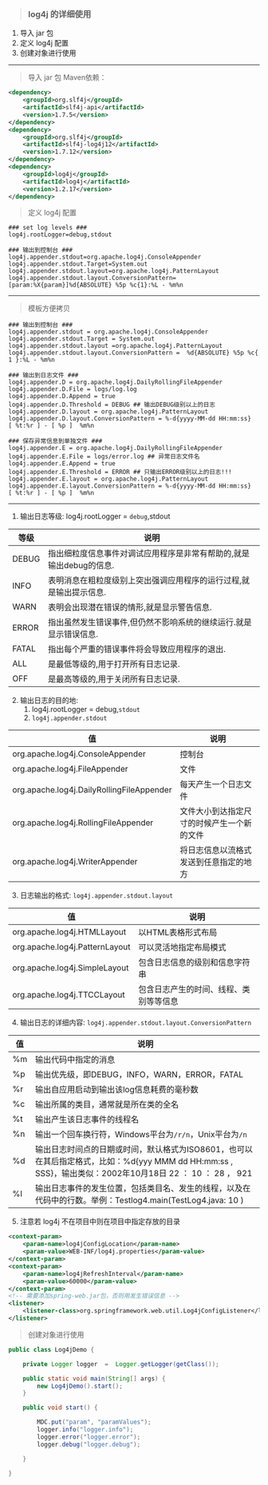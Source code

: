> ### log4j 的详细使用

1. 导入 jar 包
2. 定义 log4j 配置
3. 创建对象进行使用

---

> 导入 jar 包 Maven依赖：

```xml
<dependency>
    <groupId>org.slf4j</groupId>
    <artifactId>slf4j-api</artifactId>
    <version>1.7.5</version>
</dependency>
<dependency>
    <groupId>org.slf4j</groupId>
    <artifactId>slf4j-log4j12</artifactId>
    <version>1.7.12</version>
</dependency>
<dependency>
    <groupId>log4j</groupId>
    <artifactId>log4j</artifactId>
    <version>1.2.17</version>
</dependency>
```

> 定义 log4j 配置

```properties
### set log levels ###
log4j.rootLogger=debug,stdout

### 输出到控制台 ###
log4j.appender.stdout=org.apache.log4j.ConsoleAppender
log4j.appender.stdout.Target=System.out
log4j.appender.stdout.layout=org.apache.log4j.PatternLayout
log4j.appender.stdout.layout.ConversionPattern=[param:%X{param}]%d{ABSOLUTE} %5p %c{1}:%L - %m%n
```

---

> 模板方便拷贝

```properties
### 输出到控制台 ###
log4j.appender.stdout = org.apache.log4j.ConsoleAppender
log4j.appender.stdout.Target = System.out
log4j.appender.stdout.layout =org.apache.log4j.PatternLayout
log4j.appender.stdout.layout.ConversionPattern =  %d{ABSOLUTE} %5p %c{ 1 }:%L - %m%n
```

```properties
### 输出到日志文件 ###
log4j.appender.D = org.apache.log4j.DailyRollingFileAppender
log4j.appender.D.File = logs/log.log
log4j.appender.D.Append = true
log4j.appender.D.Threshold = DEBUG ## 输出DEBUG级别以上的日志
log4j.appender.D.layout = org.apache.log4j.PatternLayout
log4j.appender.D.layout.ConversionPattern = %-d{yyyy-MM-dd HH:mm:ss}  [ %t:%r ] - [ %p ]  %m%n
```

```properties
### 保存异常信息到单独文件 ###
log4j.appender.E = org.apache.log4j.DailyRollingFileAppender
log4j.appender.E.File = logs/error.log ## 异常日志文件名
log4j.appender.E.Append = true
log4j.appender.E.Threshold = ERROR ## 只输出ERROR级别以上的日志!!!
log4j.appender.E.layout = org.apache.log4j.PatternLayout
log4j.appender.E.layout.ConversionPattern = %-d{yyyy-MM-dd HH:mm:ss}  [ %t:%r ] - [ %p ]  %m%n
```

---

1. 输出日志等级: log4j.rootLogger = `debug`,stdout

| 等级  | 说明                                                         |
| ----- | ------------------------------------------------------------ |
| DEBUG | 指出细粒度信息事件对调试应用程序是非常有帮助的,就是输出debug的信息. |
| INFO  | 表明消息在粗粒度级别上突出强调应用程序的运行过程,就是输出提示信息. |
| WARN  | 表明会出现潜在错误的情形,就是显示警告信息.                   |
| ERROR | 指出虽然发生错误事件,但仍然不影响系统的继续运行.就是显示错误信息. |
| FATAL | 指出每个严重的错误事件将会导致应用程序的退出.                |
| ALL   | 是最低等级的,用于打开所有日志记录.                           |
| OFF   | 是最高等级的,用于关闭所有日志记录.                           |

2. 输出日志的目的地: 
   1. log4j.rootLogger = debug,`stdout`
   2. `log4j.appender.stdout`

| 值                                        | 说明                                       |
| ----------------------------------------- | ------------------------------------------ |
| org.apache.log4j.ConsoleAppender          | 控制台                                     |
| org.apache.log4j.FileAppender             | 文件                                       |
| org.apache.log4j.DailyRollingFileAppender | 每天产生一个日志文件                       |
| org.apache.log4j.RollingFileAppender      | 文件大小到达指定尺寸的时候产生一个新的文件 |
| org.apache.log4j.WriterAppender           | 将日志信息以流格式发送到任意指定的地方     |

3. 日志输出的格式: `log4j.appender.stdout.layout`

| 值                             | 说明                                   |
| ------------------------------ | -------------------------------------- |
| org.apache.log4j.HTMLLayout    | 以HTML表格形式布局                     |
| org.apache.log4j.PatternLayout | 可以灵活地指定布局模式                 |
| org.apache.log4j.SimpleLayout  | 包含日志信息的级别和信息字符串         |
| org.apache.log4j.TTCCLayout    | 包含日志产生的时间、线程、类别等等信息 |

4. 输出日志的详细内容: `log4j.appender.stdout.layout.ConversionPattern`

| 值   | 说明                                                         |
| ---- | ------------------------------------------------------------ |
| %m   | 输出代码中指定的消息                                         |
| %p   | 输出优先级，即DEBUG，INFO，WARN，ERROR，FATAL                |
| %r   | 输出自应用启动到输出该log信息耗费的毫秒数                    |
| %c   | 输出所属的类目，通常就是所在类的全名                         |
| %t   | 输出产生该日志事件的线程名                                   |
| %n   | 输出一个回车换行符，Windows平台为`/r/n`，Unix平台为`/n`      |
| %d   | 输出日志时间点的日期或时间，默认格式为ISO8601，也可以在其后指定格式，比如：%d{yyy MMM dd HH:mm:ss , SSS}，输出类似：2002年10月18日  22 ： 10 ： 28 ， 921 |
| %l   | 输出日志事件的发生位置，包括类目名、发生的线程，以及在代码中的行数。举例：Testlog4.main(TestLog4.java: 10 ) |

5. 注意若 log4j 不在项目中则在项目中指定存放的目录

```xml
<context-param> 
    <param-name>log4jConfigLocation</param-name> 
    <param-value>WEB-INF/log4j.properties</param-value> 
</context-param> 
<context-param> 
    <param-name>log4jRefreshInterval</param-name> 
    <param-value>60000</param-value> 
</context-param> 
<!-- 需要添加spring-web.jar包，否则用发生错误信息 -->
<listener> 
    <listener-class>org.springframework.web.util.Log4jConfigListener</listener-class> 
</listener>
```

> 创建对象进行使用

```java
public class Log4jDemo {

	private Logger logger  =  Logger.getLogger(getClass());

	public static void main(String[] args) {
		new Log4jDemo().start();
	}

	public void start() {

		MDC.put("param", "paramValues");
		logger.info("logger.info");
		logger.error("logger.error");
		logger.debug("logger.debug");

	}

}
```

